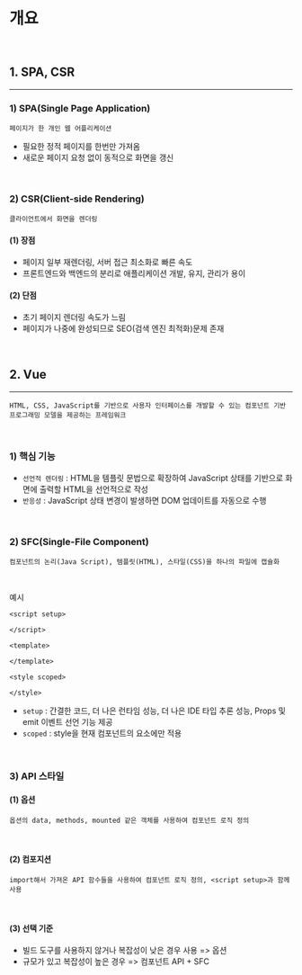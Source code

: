 # 개요

<br>

## 1. SPA, CSR

---

### 1) SPA(Single Page Application)
```
페이지가 한 개인 웹 어플리케이션
```
- 필요한 정적 페이지를 한번만 가져옴
- 새로운 페이지 요청 없이 동적으로 화면을 갱신

<br>

### 2) CSR(Client-side Rendering)
```
클라이언트에서 화면을 렌더링
```
#### (1) 장점
 - 페이지 일부 재렌더링, 서버 접근 최소화로 빠른 속도
 - 프론트엔드와 백엔드의 분리로 애플리케이션 개발, 유지, 관리가 용이

#### (2) 단점
 - 초기 페이지 렌더링 속도가 느림
 - 페이지가 나중에 완성되므로 SEO(검색 엔진 최적화)문제 존재

<br>

## 2. Vue

---

```
HTML, CSS, JavaScript를 기반으로 사용자 인터페이스를 개발할 수 있는 컴포넌트 기반 프로그래밍 모델을 제공하는 프레임워크
```

<br>

### 1) 핵심 기능
 - `선언적 렌더링` : HTML을 템플릿 문법으로 확장하여 JavaScript 상태를 기반으로 화면에 출력할 HTML을 선언적으로 작성
 - `반응성` : JavaScript 상태 변경이 발생하면 DOM 업데이트를 자동으로 수행

<br>

### 2) SFC(Single-File Component)

```
컴포넌트의 논리(Java Script), 템플릿(HTML), 스타일(CSS)을 하나의 파일에 캡슐화
```

<br>

예시
```Vue
<script setup>

</script>

<template>

</template>

<style scoped>

</style>
```
 - `setup` : 간결한 코드, 더 나은 런타임 성능, 더 나은 IDE 타입 추론 성능, Props 및 emit 이벤트 선언 기능 제공
 - `scoped` : style을 현재 컴포넌트의 요소에만 적용

<br>

### 3) API 스타일
#### (1) 옵션
```
옵션의 data, methods, mounted 같은 객체를 사용하여 컴포넌트 로직 정의
```

<br>

#### (2) 컴포지션
```
import해서 가져온 API 함수들을 사용하여 컴포넌트 로직 정의, <script setup>과 함께 사용
```

<br>

#### (3) 선택 기준
 - 빌드 도구를 사용하지 않거나 복잡성이 낮은 경우 사용 => 옵션
 - 규모가 있고 복잡성이 높은 경우 => 컴포넌트 API + SFC
